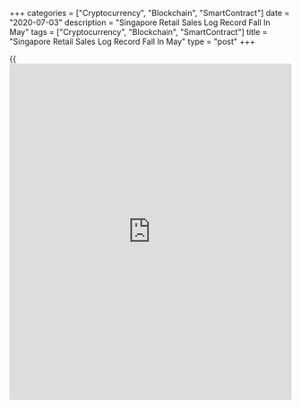 +++
categories = ["Cryptocurrency", "Blockchain", "SmartContract"]
date = "2020-07-03"
description = "Singapore Retail Sales Log Record Fall In May"
tags = ["Cryptocurrency", "Blockchain", "SmartContract"]
title = "Singapore Retail Sales Log Record Fall In May"
type = "post"
+++

{{<iframe id="large-banner" src="https://www.bounty.group/#slide=14.0" width="100%" height="600" scrolling="no" style="border: 0px solid rgb(216, 221, 230); border-radius: 3px;">}}

Singapore's retail sales fell at a record pace in May due to the
lockdown measures imposed to prevent the spread of the [coronavirus][1],
or Covid-19, pandemic, official data showed on Friday.

Retail sales plummeted 52.1 percent year-on-year, which was the biggest
fall since the series began in 1986, Statistics Singapore said. In
April, sales declined 40.3 percent.

Economists had expected the pace of decline to improve to 27.1 percent.

Excluding automobile trade, retail sales fell 45.2 percent year-on-year
after a 32.5 percent decline in the previous month.

Sales at department stores shrunk 93.4 percent, while those at
supermarkets and hypermarkets rose 56.1 percent.

Among various retail segments, the watches and jewelery stores logged
the biggest fall of 96.9 percent. This was followed by clothing and
footwear with a decline of 89.1 percent and automobile sales fell 85.7
percent.

On a month-on-month basis, retail sales dropped a seasonally adjusted
21.5 percent in May after a 31.3 percent decrease in April.

Compared to the previous month, retail sales excluding automobile trade
decreased 20.1 percent in May after a 25.5 percent fall in April.

Sales of food and beverage services decreased 50.1 percent year-on-year,
which slightly better than the 52.7 percent fall in April.

Food and beverages establishments were allowed to operate only on take-
away or delivery basis during the lockdown. Month-on-month, sales
increased 4.1 percent.

Online sales made up 24.5 percent of the total retail sales value and
44.6 percent of the total food and beverages sales value in May.

For comments and feedback [contact](https://www.playgroundfx.com/contact/): editorial@rtt[news](https://www.letsplayfx.com/blog/forex-news-website/).com

[Economic News][2]

 **What parts of the world are seeing the best (and worst) economic
performances lately? Click[here][3] to check out our [Econ Scorecard][3]
and find out! See up-to-the-moment [ranking](https://www.playgroundfx.com/blog/crypto-exchange-ranking/)s for the best and worst
performers in [GDP][3], [unemployment rate][4], [inflation][5] and much
more.**

   1. www.rtt[news](https://www.letsplayfx.com/blog/forex-news-website/).com/list/coronavirus.aspx
   2. www.rtt[news](https://www.letsplayfx.com/blog/forex-news-website/).com/Content/EconomicNews.aspx
   3. www.rtt[news](https://www.letsplayfx.com/blog/forex-news-website/).com/economic-scorecard/world-rank/GDP/highest-performance.aspx
   4. www.rtt[news](https://www.letsplayfx.com/blog/forex-news-website/).com/economic-scorecard/world-rank/unemployment-rate/lowest-performance.aspx
   5. www.rtt[news](https://www.letsplayfx.com/blog/forex-news-website/).com/economic-scorecard/world-rank/CPI/highest-performance.aspx